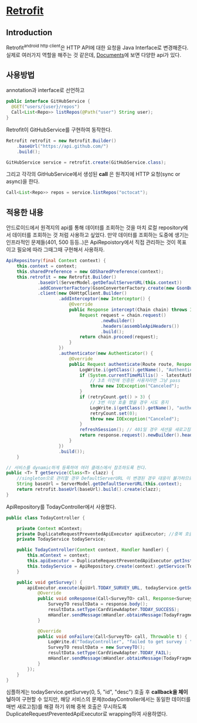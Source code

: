 # [Retrofit](http://square.github.io/retrofit/)

## Introduction
Retrofit<sup>android http client</sup>은 HTTP API에 대한 요청을 Java Interface로 변경해준다. 실제로 여러가지 역할을 해주는 것 같은데, [Documents](http://square.github.io/retrofit/2.x/retrofit/)에 보면 다양한 api가 있다.

## 사용방법
annotation과 interface로 선언하고
```java
public interface GitHubService {
  @GET("users/{user}/repos")
  Call<List<Repo>> listRepos(@Path("user") String user);
}
```
Retrofit이 GitHubService를 구현하여 동작한다.
```java
Retrofit retrofit = new Retrofit.Builder()
    .baseUrl("https://api.github.com/")
    .build();

GitHubService service = retrofit.create(GitHubService.class);
```
그리고 각각의 GitHubService에서 생성된 **call** 은 원격지에 HTTP 요청(sync or async)을 한다.
```java
Call<List<Repo>> repos = service.listRepos("octocat");
```

## 적용한 내용
안드로이드에서 원격지의 api를 통해 데이터를 조회하는 것을 마치 로컬 repository에서 데이터를 조회하는 것 처럼 사용하고 싶었다. 만약 데이터를 조회하는 도중에 생기는 인프라적인 문제들(401, 500 등등..)은 ApiRepoistory에서 직접 관리하는 것이 목표이고 필요에 따라 그때그때 구현해서 사용하자.
```java
ApiRepository(final Context context) {
    this.context = context;
    this.sharedPreference = new GOSharedPreference(context);
    this.retrofit = new Retrofit.Builder()
            .baseUrl(ServerModel.getDefaultServerURL(this.context))
            .addConverterFactory(GsonConverterFactory.create(new GsonBuilder().setLenient().create()))
            .client(new OkHttpClient.Builder()
                    .addInterceptor(new Interceptor() {
                        @Override
                        public Response intercept(Chain chain) throws IOException {
                            Request request = chain.request()
                                    .newBuilder()
                                    .headers(assembleApiHeaders())
                                    .build();
                            return chain.proceed(request);
                        }
                    })
                    .authenticator(new Authenticator() {
                        @Override
                        public Request authenticate(Route route, Response response) throws IOException {
                            LogWrite.i(getClass().getName(), "Authenticating for response: " + response);
                            if (System.currentTimeMillis() - latestAuthenticatedTime < 3000) {
                                // 3초 이전에 인증된 사용자라면 그냥 pass
                                throw new IOException("Canceled");
                            }
                            if (retryCount.get() > 3) {
                                // 3번 이상 호출 했을 경우 시도 중지
                                LogWrite.i(getClass().getName(), "authenticate call has benn ignored. count : " + retryCount);
                                retryCount.set(0);
                                throw new IOException("Canceled");
                            }
                            refreshSession(); // 401일 경우 세션을 새로고침
                            return response.request().newBuilder().headers(assembleApiHeaders()).build();
                        }
                    })
                    .build());
    }

// 서비스를 dynamic하게 등록하여 여러 클래스에서 참조하도록 한다.
public <T> T getService(Class<T> clazz) { 
    //singleton으로 관리할 경우 DefaultServerURL 이 변경된 경우 대응이 불가하므로 빌더에서 제외하여 세팅
    String baseUrl = ServerModel.getDefaultServerURL(this.context);
    return retrofit.baseUrl(baseUrl).build().create(clazz);
}

```

ApiRepository를 TodayController에서 사용했다.
```java
public class TodayController {

    private Context mContext;
    private DuplicateRequestPreventedApiExecutor apiExecutor; //중복 호출 방지를 위한 wrapper
    private TodayService todayService;

    public TodayController(Context context, Handler handler) {
        this.mContext = context;
        this.apiExecutor = DuplicateRequestPreventedApiExecutor.getInstance();
        this.todayService = ApiRepository.create(context).getService(TodayService.class);
    }

    public void getSurvey() {
        apiExecutor.execute(ApiUrl.TODAY_SURVEY_URL, todayService.getSurvey(0, 5, "id", "desc"), new Callback<SurveyTO>() {
            @Override
            public void onResponse(Call<SurveyTO> call, Response<SurveyTO> response) {
                SurveyTO resultData = response.body();
                resultData.setType(CardViewAdapter.TODAY_SUCCESS);
                mHandler.sendMessage(mHandler.obtainMessage(TodayFragment.WHAT_SURVEY_DATA, resultData));
            }

            @Override
            public void onFailure(Call<SurveyTO> call, Throwable t) {
                LogWrite.d("TodayController", "failed to get survey : " + t.getCause());
                SurveyTO resultData = new SurveyTO();
                resultData.setType(CardViewAdapter.TODAY_FAIL);
                mHandler.sendMessage(mHandler.obtainMessage(TodayFragment.WHAT_SURVEY_DATA, resultData));
            }
        });
    }
}
```

심플하게는 todayService.getSurvey(0, 5, "id", "desc") 호출 후 **callback을 체이닝**하여 구현할 수 있지만, 해당 서비스의 문제(todayController에서는 동일한 데이터를 매번 새로고침)를 해결 하기 위해 중복 호출은 무시하도록 DuplicateRequestPreventedApiExecutor로 wrapping하여 사용하였다.